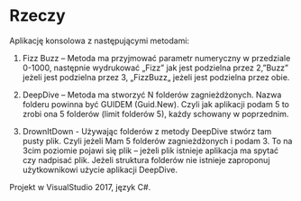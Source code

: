 # Rzeczy

Aplikację konsolowa z następującymi metodami:

1. Fizz Buzz – Metoda ma przyjmować parametr numeryczny w przedziale 0-1000, następnie
wydrukować „Fizz” jak jest podzielna przez 2,”Buzz” jeżeli jest podzielna przez 3,
„FizzBuzz„ jeżeli jest podzielna przez obie.

2. DeepDive – Metoda ma stworzyć N folderów zagnieżdżonych. Nazwa folderu powinna być
GUIDEM (Guid.New). Czyli jak aplikacji podam 5 to zrobi ona 5 folderów (limit folderów 5),
każdy schowany w poprzednim.

3. DrownItDown - Używając folderów z metody DeepDive stwórz tam pusty plik. Czyli jeżeli Mam 5
folderów zagnieżdżonych i podam 3. To na 3cim poziomie pojawi się plik – jeżeli plik istnieje
aplikacja ma spytać czy nadpisać plik. Jeżeli struktura folderów nie istnieje zaproponuj
użytkownikowi użycie aplikacji DeepDive.

Projekt w VisualStudio 2017, język C#.

